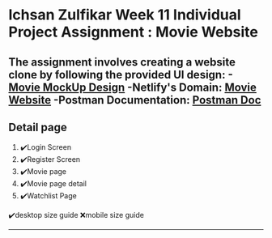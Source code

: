 # Ichsan Zulfikar Week 11 Individual Project Assignment : Movie Website

The assignment involves creating a website clone by following the provided UI design: 
-[Movie MockUp Design](<https://www.figma.com/file/yCKKRAWIdhVVekSMjwJCGp/The-Movie-Tracker---TV-Shows-%26-Movies-Tracking-Web-App-(Community)?node-id=0%3A1&t=pAqo7yzxCTRAqIBo-1>)
-Netlify's Domain: [Movie Website](https://illustrious-haupia-e4eff6.netlify.app/)
-Postman Documentation: [Postman Doc](https://documenter.getpostman.com/view/26585500/2s93RZNqMf)
---

## Detail page

1. ✔️Login Screen
2. ✔️Register Screen
3. ✔️Movie page
4. ✔️Movie page detail
5. ✔️Watchlist Page

✔️desktop size guide
❌mobile size guide

---
